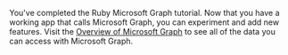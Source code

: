 <!-- markdownlint-disable MD002 MD041 -->

You've completed the Ruby Microsoft Graph tutorial. Now that you have a working app that calls Microsoft Graph, you can experiment and add new features. Visit the [Overview of Microsoft Graph](/graph/overview.md) to see all of the data you can access with Microsoft Graph.